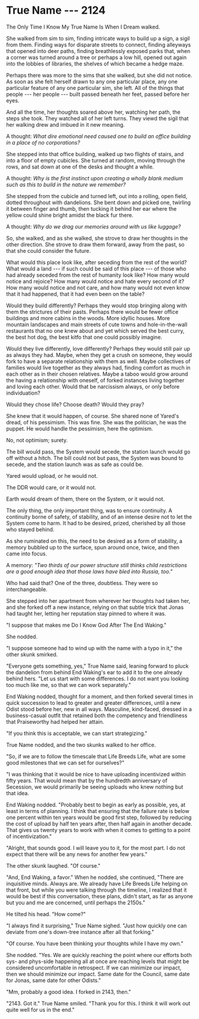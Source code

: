 # True Name --- 2124

The Only Time I Know My True Name Is When I Dream walked.

She walked from sim to sim, finding intricate ways to build up a sign, a sigil from them. Finding ways for disparate streets to connect, finding alleyways that opened into deer paths, finding breathlessly exposed parks that, when a corner was turned around a tree or perhaps a low hill, opened out again into the lobbies of libraries, the shelves of which became a hedge maze.

Perhaps there was more to the sims that she walked, but she did not notice. As soon as she felt herself drawn to any one particular place, any one particular feature of any one particular sim, she left. All of the things that people --- her people --- built passed beneath her feet, passed before her eyes.

And all the time, her thoughts soared above her, watching her path, the steps she took. They watched all of her left turns. They viewd the sigil that her walking drew and imbued in it new meaning.

A thought: *What dire emotional need caused one to build an office building in a place of no corporations?*

She stepped into that office building, walked up two flights of stairs, and into a floor of empty cubicles. She turned at random, moving through the rows, and sat down at one of the desks and thought a while.

A thought: *Why is the first instinct upon creating a wholly blank medium such as this to build in the nature we remember?*

She stepped from the cubicle and turned left, out into a rolling, open field, dotted throughout with dandelions. She bent down and picked one, twirling it between finger and thumb, then tucking it behind her ear where the yellow could shine bright amidst the black fur there.

A thought: *Why do we drag our memories around with us like luggage?*

So, she walked, and as she walked, she strove to draw her thoughts in the other direction. She strove to draw them forward, away from the past, so that she could consider the future.

What would this place look like, after seceding from the rest of the world? What would a land --- if such could be said of this place --- of those who had already seceded from the rest of humanity look like? How many would notice and rejoice? How many would notice and hate every second of it? How many would notice and not care, and how many would not even know that it had happened, that it had even been on the table?

Would they build differently? Perhaps they would stop bringing along with them the strictures of their pasts. Perhaps there would be fewer office buildings and more cabins in the woods. More idyllic houses. More mountain landscapes and main streets of cute towns and hole-in-the-wall restaurants that no one knew about and yet which served the best curry, the best hot dog, the best kitfo that one could possibly imagine.

Would they live differently, love differently? Perhaps they would still pair up as always they had. Maybe, when they get a crush on someone, they would fork to have a separate relationship with them as well. Maybe collectives of families would live together as they always had, finding comfort as much in each other as in their chosen relatives. Maybe a taboo would grow around the having a relationship with oneself, of forked instances living together and loving each other. Would that be narcissism always, or only before individuation?

Would they chose life? Choose death? Would they pray?

She knew that it would happen, of course. She shared none of Yared's dread, of his pessimism. This was fine. She was the politician, he was the puppet. He would handle the pessimism, here the optimism.

No, not optimism; surety.

The bill would pass, the System would secede, the station launch would go off without a hitch. The bill could not but pass, the System was bound to secede, and the station launch was as safe as could be.

Yared would upload, or he would not.

The DDR would care, or it would not.

Earth would dream of them, there on the System, or it would not.

The only thing, the only important thing, was to ensure continuity. A continuity borne of safety, of stability, and of an intense desire not to let the System come to harm. It had to be desired, prized, cherished by all those who stayed behind.

As she ruminated on this, the need to be desired as a form of stability, a memory bubbled up to the surface, spun around once, twice, and then came into focus.

A memory: *"Two thirds of our power structure still thinks child restrictions are a good enough idea that those laws have bled into Russia, too."*

Who had said that? One of the three, doubtless. They were so interchangeable.

She stepped into her apartment from wherever her thoughts had taken her, and she forked off a new instance, relying on that subtle trick that Jonas had taught her, letting her reputation stay pinned to where it was.

"I suppose that makes me Do I Know God After The End Waking."

She nodded.

"I suppose someone had to wind up with the name with a typo in it," the other skunk smirked.

"Everyone gets something, yes," True Name said, leaning forward to pluck the dandelion from behind End Waking's ear to add it to the one already behind hers. "Let us start with some differences. I do not want you looking too much like me, so that we can work separately."

End Waking nodded, thought for a moment, and then forked several times in quick succession to lead to greater and greater differences, until a new Odist stood before her, new in all ways. Masculine, kind-faced, dressed in a business-casual outfit that retained both the competency and friendliness that Praiseworthy had helped her attain.

"If you think this is acceptable, we can start strategizing."

True Name nodded, and the two skunks walked to her office.

"So, if we are to follow the timescale that Life Breeds Life, what are some good milestones that we can set for ourselves?"

"I was thinking that it would be nice to have uploading incentivized within fifty years. That would mean that by the hundredth anniversary of Secession, we would primarily be seeing uploads who knew nothing but that idea.

End Waking nodded. "Probably best to begin as early as possible, yes, at least in terms of planning. I think that ensuring that the failure rate is below one percent within ten years would be good first step, followed by reducing the cost of upload by half ten years after, then half again in another decade. That gives us twenty years to work with when it comes to getting to a point of incentivization."

"Alright, that sounds good. I will leave you to it, for the most part. I do not expect that there will be any news for another few years."

The other skunk laughed. "Of course."

"And, End Waking, a favor." When he nodded, she continued, "There are inquisitive minds. Always are. We already have Life Breeds Life helping on that front, but while you were talking through the timeline, I realized that it would be best if this conversation, these plans, didn't start, as far as anyone but you and me are concerned, until perhaps the 2150s."

He tilted his head. "How come?"

"I always find it surprising," True Name sighed. "Just how quickly one can deviate from one's down-tree instance after all that forking."

"Of course. You have been thinking your thoughts while I have my own."

She nodded. "Yes. We are quickly reaching the point where our efforts both sys- and phys-side happening all at once are reaching levels that might be considered uncomfortable in retrospect. If we can minimize our impact, then we should minimize our impact. Same date for the Council, same date for Jonas, same date for other Odists."

"Mm, probably a good idea. I forked in 2143, then."

"2143. Got it." True Name smiled. "Thank you for this. I think it will work out quite well for us in the end."

